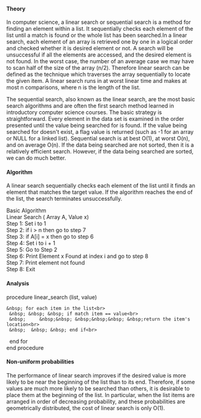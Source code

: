 #### Theory

In computer science, a linear search or sequential search is a method for finding an element within a list. It sequentially checks each element of the list until a match is found or the whole list has been searched.In a linear search, each element of an array is retrieved one by one in a logical order and checked whether it is desired element or not. A search will be unsuccessful if all the elements are accessed, and the desired element is not found. In the worst case, the number of an average case we may have to scan half of the size of the array (n/2). Therefore linear search can be defined as the technique which traverses the array sequentially to locate the given item. A linear search runs in at worst linear time and makes at most n comparisons, where n is the length of the list.<br>

The sequential search, also known as the linear search, are the most basic search algorithms and are often the first search method learned in introductory computer science courses. The basic strategy is straightforward. Every element in the data set is examined in the order presented until the value being searched for is found. If the value being searched for doesn't exist, a flag value is returned (such as -1 for an array or NULL for a linked list). Sequential search is at best O(1), at worst O(n), and on average O(n). If the data being searched are not sorted, then it is a relatively efficient search. However, if the data being searched are sorted, we can do much better.


#### Algorithm
A linear search sequentially checks each element of the list until it finds an element that matches the target value. If the algorithm reaches the end of the list, the search terminates unsuccessfully.

Basic Algorithm<br>
Linear Search ( Array A, Value x) <br>
Step 1: Set i to 1 <br>
Step 2: if i > n then go to step 7<br>
Step 3: if A[i] = x then go to step 6<br>
Step 4: Set i to i + 1<br>
Step 5: Go to Step 2<br>
Step 6: Print Element x Found at index i and go to step 8<br>
Step 7: Print element not found<br>
Step 8: Exit




#### Analysis
procedure linear_search (list, value) <br>

    &nbsp; for each item in the list<br>
     &nbsp; &nbsp; &nbsp; if match item == value<br>
     &nbsp;     &nbsp;&nbsp; &nbsp;&nbsp;&nbsp; &nbsp;return the item's location<br>
     &nbsp;  &nbsp; &nbsp; end if<br>
  &nbsp;  end for<br>
end procedure

#### Non-uniform probabilities
The performance of linear search improves if the desired value is more likely to be near the beginning of the list than to its end. Therefore, if some values are much more likely to be searched than others, it is desirable to place them at the beginning of the list.
In particular, when the list items are arranged in order of decreasing probability, and these probabilities are geometrically distributed, the cost of linear search is only O(1).
